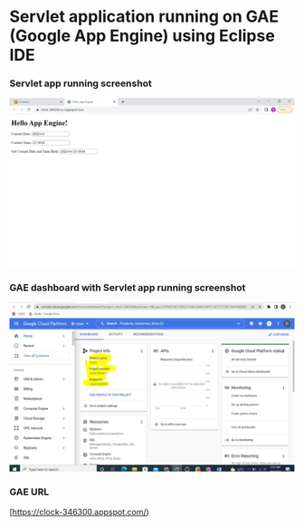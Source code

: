 # Servlet application running on GAE (Google App Engine) using Eclipse IDE

### Servlet app running screenshot

![app running screenshot](running.jpg)

### GAE dashboard with Servlet app running screenshot

![GAE dashboard](GAE_deploy.JPG)


### GAE URL

[https://clock-346300.appspot.com/)
